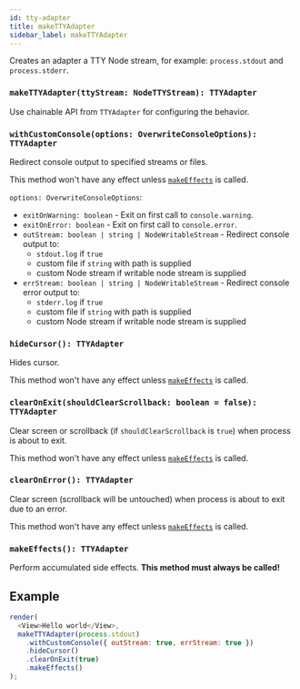 ```yaml
---
id: tty-adapter
title: makeTTYAdapter
sidebar_label: makeTTYAdapter
---
```


Creates an adapter a TTY Node stream, for example: `process.stdout` and `process.stderr`.

### `makeTTYAdapter(ttyStream: NodeTTYStream): TTYAdapter`

Use chainable API from `TTYAdapter` for configuring the behavior.

### `withCustomConsole(options: OverwriteConsoleOptions): TTYAdapter`

Redirect console output to specified streams or files.

This method won't have any effect unless [`makeEffects`](#makeeffects-ttyadapter) is called.

`options: OverwriteConsoleOptions`:

* `exitOnWarning: boolean` - Exit on first call to `console.warning`.
* `exitOnError: boolean` - Exit on first call to `console.error`.
* `outStream: boolean | string | NodeWritableStream` - Redirect console output to:
  * `stdout.log` if `true`
  * custom file if `string` with path is supplied
  * custom Node stream if writable node stream is supplied
* `errStream: boolean | string | NodeWritableStream` - Redirect console error output to:
  * `stderr.log` if `true`
  * custom file if `string` with path is supplied
  * custom Node stream if writable node stream is supplied

### `hideCursor(): TTYAdapter`

Hides cursor.

This method won't have any effect unless [`makeEffects`](#makeeffects-ttyadapter) is called.

### `clearOnExit(shouldClearScrollback: boolean = false): TTYAdapter`

Clear screen or scrollback (if `shouldClearScrollback` is `true`) when process is about to exit.

This method won't have any effect unless [`makeEffects`](#makeeffects-ttyadapter) is called.

### `clearOnError(): TTYAdapter`

Clear screen (scrollback will be untouched) when process is about to exit due to an error.

This method won't have any effect unless [`makeEffects`](#makeeffects-ttyadapter) is called.

### `makeEffects(): TTYAdapter`

Perform accumulated side effects.
**This method must always be called!**

## Example

```js
render(
  <View>Hello world</View>,
  makeTTYAdapter(process.stdout)
    .withCustomConsole({ outStream: true, errStream: true })
    .hideCursor()
    .clearOnExit(true)
    .makeEffects()
);
```
